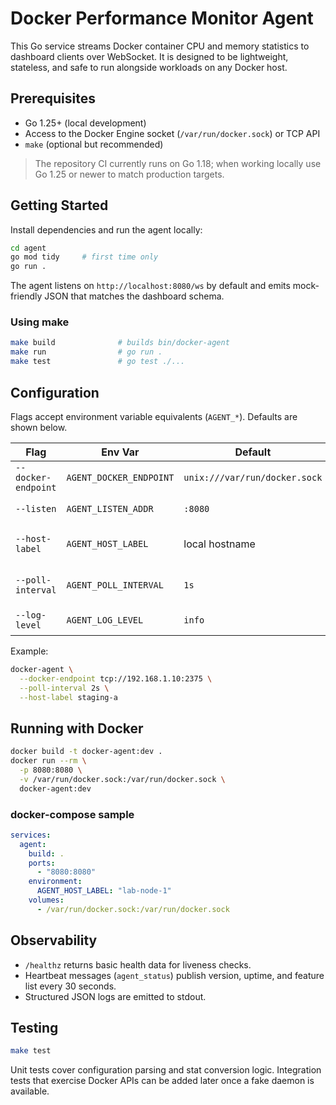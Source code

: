 # Docker Performance Monitor Agent

This Go service streams Docker container CPU and memory statistics to dashboard clients over WebSocket. It is designed to be lightweight, stateless, and safe to run alongside workloads on any Docker host.

## Prerequisites

- Go 1.25+ (local development)
- Access to the Docker Engine socket (`/var/run/docker.sock`) or TCP API
- `make` (optional but recommended)

> The repository CI currently runs on Go 1.18; when working locally use Go 1.25 or newer to match production targets.

## Getting Started

Install dependencies and run the agent locally:

```bash
cd agent
go mod tidy     # first time only
go run .
```

The agent listens on `http://localhost:8080/ws` by default and emits mock-friendly JSON that matches the dashboard schema.

### Using make

```bash
make build              # builds bin/docker-agent
make run                # go run .
make test               # go test ./...
```

## Configuration

Flags accept environment variable equivalents (`AGENT_*`). Defaults are shown below.

| Flag               | Env Var                | Default                         | Description                                    |
| ------------------ | ---------------------- | ------------------------------- | ---------------------------------------------- |
| `--docker-endpoint`| `AGENT_DOCKER_ENDPOINT`| `unix:///var/run/docker.sock`   | Docker Engine endpoint                         |
| `--listen`         | `AGENT_LISTEN_ADDR`    | `:8080`                         | HTTP/WebSocket listen address                  |
| `--host-label`     | `AGENT_HOST_LABEL`     | local hostname                  | Friendly label advertised to dashboards        |
| `--poll-interval`  | `AGENT_POLL_INTERVAL`  | `1s`                            | Sampling cadence for container stats           |
| `--log-level`      | `AGENT_LOG_LEVEL`      | `info`                          | Log level (`debug`, `info`, `warn`, `error`)   |

Example:

```bash
docker-agent \
  --docker-endpoint tcp://192.168.1.10:2375 \
  --poll-interval 2s \
  --host-label staging-a
```

## Running with Docker

```bash
docker build -t docker-agent:dev .
docker run --rm \
  -p 8080:8080 \
  -v /var/run/docker.sock:/var/run/docker.sock \
  docker-agent:dev
```

### docker-compose sample

```yaml
services:
  agent:
    build: .
    ports:
      - "8080:8080"
    environment:
      AGENT_HOST_LABEL: "lab-node-1"
    volumes:
      - /var/run/docker.sock:/var/run/docker.sock
```

## Observability

- `/healthz` returns basic health data for liveness checks.
- Heartbeat messages (`agent_status`) publish version, uptime, and feature list every 30 seconds.
- Structured JSON logs are emitted to stdout.

## Testing

```bash
make test
```

Unit tests cover configuration parsing and stat conversion logic. Integration tests that exercise Docker APIs can be added later once a fake daemon is available.

